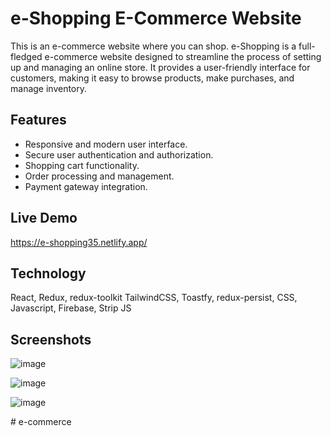 
 # e-Shopping E-Commerce Website

This is an e-commerce website where you can shop. e-Shopping is a full-fledged e-commerce website designed to streamline the process of setting up and managing an online store. It provides a user-friendly interface for customers, making it easy to browse products, make purchases, and manage inventory.



## Features

- Responsive and modern user interface.
- Secure user authentication and authorization.
- Shopping cart functionality.
- Order processing and management.
- Payment gateway integration.



## Live Demo


https://e-shopping35.netlify.app/



## Technology

React, Redux, redux-toolkit TailwindCSS, Toastfy, redux-persist, CSS, Javascript,  Firebase, Strip JS

## Screenshots

![image](https://github.com/vasu241057/e-commerce/assets/59095288/72665742-1040-4d78-bcb6-ade19c83e2c5)

![image](https://github.com/vasu241057/e-commerce/assets/59095288/e8c73642-7cab-4090-a6db-8091afc7a5d7)


![image](https://github.com/vasu241057/e-commerce/assets/59095288/6cadb6eb-1767-4a66-8ec0-f68bae370e28)








#   e - c o m m e r c e 
 
 
